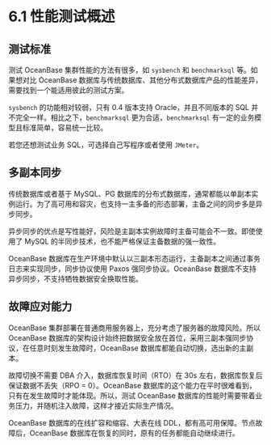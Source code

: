 # 6.1 性能测试概述

## 测试标准

测试 OceanBase 集群性能的方法有很多，如 `sysbench` 和 `benchmarksql` 等。如果想对比 OceanBase 数据库与传统数据库、其他分布式数据库产品的性能差异，需要找到一个能适用彼此的测试方案。

`sysbench` 的功能相对较弱，只有 0.4 版本支持 Oracle，并且不同版本的 SQL 并不完全一样。相比之下，`benchmarksql` 更为合适，`benchmarksql` 有一定的业务模型且标准简单，容易统一比较。

若您还想测试业务 SQL，可选择自己写程序或者使用 `JMeter`。

## 多副本同步

传统数据库或者基于 MySQL、PG 数据库的分布式数据库，通常都能以单副本实例运行。为了高可用和容灾，也支持一主多备的形态部署，主备之间的同步多是异步同步。

异步同步的优点是写性能好，风险是主副本实例故障时主备可能会不一致。即使使用了 MySQL 的半同步技术，也不能严格保证主备数据的强一致性。

OceanBase 数据库在生产环境中默认以三副本形态运行，主备副本之间通过事务日志来实现同步，同步协议使用 Paxos 强同步协议。OceanBase 数据库不支持异步同步，不支持牺牲数据安全换取性能。

## 故障应对能力

OceanBase 集群部署在普通商用服务器上，充分考虑了服务器的故障风险。所以 OceanBase 数据库的架构设计始终把数据安全放在首位，采用三副本强同步协议，在任意时刻发生故障时，OceanBase 数据库都能自动切换，选出新的主副本。

故障切换不需要 DBA 介入，数据库恢复时间（RTO）在 30s 左右，数据库恢复后保证数据不丢失（RPO = 0）。OceanBase 数据库的这个能力在平时很难看到，只有在发生故障时才能体现。所以，测试 OceanBase 数据库的性能时需要带着业务压力，并随机注入故障，这样才接近实际生产情况。

OceanBase 数据库的在线扩容和缩容、大表在线 DDL，都有高可用保障。节点故障后，OceanBase 数据库在恢复的同时，原有的任务都能自动继续进行。
